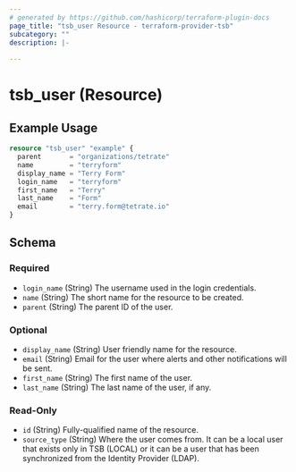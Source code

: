 ```yaml
---
# generated by https://github.com/hashicorp/terraform-plugin-docs
page_title: "tsb_user Resource - terraform-provider-tsb"
subcategory: ""
description: |-
  
---
```


# tsb_user (Resource)



## Example Usage

```terraform
resource "tsb_user" "example" {
  parent       = "organizations/tetrate"
  name         = "terryform"
  display_name = "Terry Form"
  login_name   = "terryform"
  first_name   = "Terry"
  last_name    = "Form"
  email        = "terry.form@tetrate.io"
}
```

<!-- schema generated by tfplugindocs -->
## Schema

### Required

- `login_name` (String) The username used in the login credentials.
- `name` (String) The short name for the resource to be created.
- `parent` (String) The parent ID of the user.

### Optional

- `display_name` (String) User friendly name for the resource.
- `email` (String) Email for the user where alerts and other notifications will be sent.
- `first_name` (String) The first name of the user.
- `last_name` (String) The last name of the user, if any.

### Read-Only

- `id` (String) Fully-qualified name of the resource.
- `source_type` (String) Where the user comes from. It can be a local user that exists only in TSB (LOCAL) or it can be a user that has been synchronized from the Identity Provider (LDAP).


